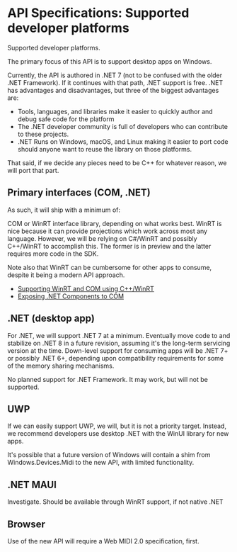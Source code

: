 # API Specifications: Supported developer platforms

Supported developer platforms.

The primary focus of this API is to support desktop apps on Windows.

Currently, the API is authored in .NET 7 (not to be confused with the older .NET Framework). If it continues with that path, .NET support is free. .NET has advantages and disadvantages, but three of the biggest advantages are:

* Tools, languages, and libraries make it easier to quickly author and debug safe code for the platform
* The .NET developer community is full of developers who can contribute to these projects.
* .NET Runs on Windows, macOS, and Linux making it easier to port code should anyone want to reuse the library on those platforms.

That said, if we decide any pieces need to be C++ for whatever reason, we will port that part.

## Primary interfaces (COM, .NET)

As such, it will ship with a minimum of:

COM or WinRT interface library, depending on what works best. WinRT is nice because it can provide projections which work across most any language. However, we will be relying on C#/WinRT and possibly C++/WinRT to accomplish this. The former is in preview and the latter requires more code in the SDK.

Note also that WinRT can be cumbersome for other apps to consume, despite it being a modern API approach.

* [Supporting WinRT and COM using C++/WinRT](https://docs.microsoft.com/windows/uwp/cpp-and-winrt-apis/author-coclasses)
* [Exposing .NET Components to COM](https://docs.microsoft.com/dotnet/core/native-interop/expose-components-to-com)

## .NET (desktop app)

For .NET, we will support .NET 7 at a minimum. Eventually move code to and stabilize on .NET 8 in a future revision, assuming it's the long-term servicing version at the time. Down-level support for consuming apps will be .NET 7+ or possibly .NET 6+, depending upon compatibility requirements for some of the memory sharing mechanisms.

No planned support for .NET Framework. It may work, but will not be supported.

## UWP

If we can easily support UWP, we will, but it is not a priority target. Instead, we recommend developers use desktop .NET with the WinUI library for new apps.

It's possible that a future version of Windows will contain a shim from Windows.Devices.Midi to the new API, with limited functionality.

## .NET MAUI

Investigate. Should be available through WinRT support, if not native .NET

## Browser

Use of the new API will require a Web MIDI 2.0 specification, first.
